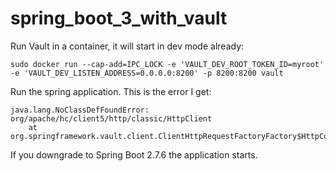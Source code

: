 # spring_boot_3_with_vault

Run Vault in a container, it will start in dev mode already:
```
sudo docker run --cap-add=IPC_LOCK -e 'VAULT_DEV_ROOT_TOKEN_ID=myroot' -e 'VAULT_DEV_LISTEN_ADDRESS=0.0.0.0:8200' -p 8200:8200 vault
```

Run the spring application.
This is the error I get:
```
java.lang.NoClassDefFoundError: org/apache/hc/client5/http/classic/HttpClient
	at org.springframework.vault.client.ClientHttpRequestFactoryFactory$HttpComponents.usingHttpComponents(ClientHttpRequestFactoryFactory.java:333)
```

If you downgrade to Spring Boot 2.7.6 the application starts.
